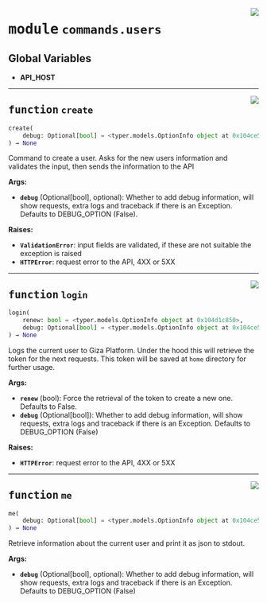 <!-- markdownlint-disable -->

<a href="https://github.com/gizatechxyz/giza-cli/blob/main/giza/commands/users.py#L0"><img align="right" style="float:right;" src="https://img.shields.io/badge/-source-cccccc?style=flat-square"></a>

# <kbd>module</kbd> `commands.users`




**Global Variables**
---------------
- **API_HOST**

---

<a href="https://github.com/gizatechxyz/giza-cli/blob/main/giza/commands/users.py#L19"><img align="right" style="float:right;" src="https://img.shields.io/badge/-source-cccccc?style=flat-square"></a>

## <kbd>function</kbd> `create`

```python
create(
    debug: Optional[bool] = <typer.models.OptionInfo object at 0x104ce5050>
) → None
```

Command to create a user. Asks for the new users information and validates the input, then sends the information to the API



**Args:**

 - <b>`debug`</b> (Optional[bool], optional):  Whether to add debug information, will show requests, extra logs and traceback if there is an Exception. Defaults to DEBUG_OPTION (False).



**Raises:**

 - <b>`ValidationError`</b>:  input fields are validated, if these are not suitable the exception is raised
 - <b>`HTTPError`</b>:  request error to the API, 4XX or 5XX


---

<a href="https://github.com/gizatechxyz/giza-cli/blob/main/giza/commands/users.py#L72"><img align="right" style="float:right;" src="https://img.shields.io/badge/-source-cccccc?style=flat-square"></a>

## <kbd>function</kbd> `login`

```python
login(
    renew: bool = <typer.models.OptionInfo object at 0x104d1c850>,
    debug: Optional[bool] = <typer.models.OptionInfo object at 0x104ce5050>
) → None
```

Logs the current user to Giza Platform. Under the hood this will retrieve the token for the next requests. This token will be saved at `home` directory for further usage.



**Args:**

 - <b>`renew`</b> (bool):  Force the retrieval of the token to create a new one. Defaults to False.
 - <b>`debug`</b> (Optional[bool]):  Whether to add debug information, will show requests, extra logs and traceback if there is an Exception. Defaults to DEBUG_OPTION (False)



**Raises:**

 - <b>`HTTPError`</b>:  request error to the API, 4XX or 5XX


---

<a href="https://github.com/gizatechxyz/giza-cli/blob/main/giza/commands/users.py#L118"><img align="right" style="float:right;" src="https://img.shields.io/badge/-source-cccccc?style=flat-square"></a>

## <kbd>function</kbd> `me`

```python
me(
    debug: Optional[bool] = <typer.models.OptionInfo object at 0x104ce5050>
) → None
```

Retrieve information about the current user and print it as json to stdout.



**Args:**

 - <b>`debug`</b> (Optional[bool], optional):  Whether to add debug information, will show requests, extra logs and traceback if there is an Exception. Defaults to DEBUG_OPTION (False)
